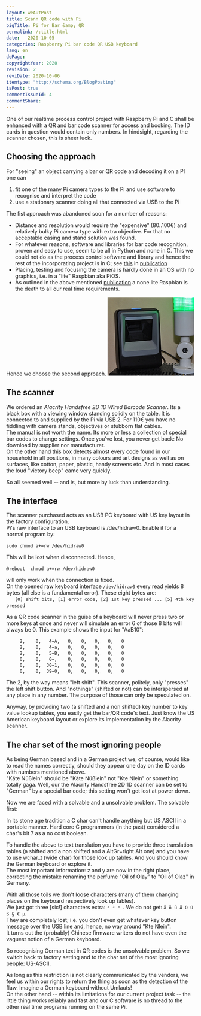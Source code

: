 ```yaml
---
layout: weAutPost
title: Scann QR code with Pi
bigTitle: Pi for Bar &amp; QR
permalink: /:title.html
date:   2020-10-05
categories: Raspberry Pi bar code QR USB keyboard
lang: en
dePage:
copyrightYear: 2020
revision: 2
reviDate: 2020-10-06
itemtype: "http://schema.org/BlogPosting"
isPost: true
commentIssueId: 4
commentShare:
---
```


One of our realtime process control project with Raspberry Pi and C shall be 
enhanced with a QR and bar code scanner for access and booking. The ID cards 
in question would contain only numbers. In hindsight, regarding the scanner 
chosen, this is sheer luck.

## Choosing the approach

For "seeing" an object carrying a bar or QR code and decoding it on a PI one
can
 1. fit one of the many Pi camera types to the Pi and use software to
    recognise and interpret the code
 2. use a stationary scanner doing all that connected via USB to the Pi

The fist approach was abandoned soon for a number of reasons:
 - Distance and resolution would require the "expensive" (80..100€)
   and relatively bulky Pi camera type with extra objective. For that no
   acceptable casing and stand solution was found.
 - For whatever reasons, software and libraries for bar code recognition,
   proven and easy to use, seem to be all in Python and none in C. This we
   could not do as the process control software and library and hence the
   rest of the incorporating project is in C; see 
   [this](https://a-weinert.de/pub/raspberry4remoteServices.pdf
   "Raspberry for remote services") in 
   [publication](https://a-weinert.de/pub/ "by A. Weinert")
 - Placing, testing and focusing the camera is hardly done in an OS with no
   graphics, i.e. in a "lite" Raspbian aka PiOS.
 - As outlined in the above mentioned 
   [publication](https://a-weinert.de/pub/ "by A. Weinert") a none lite 
   Raspbian is the death to all our real time requirements.
   
Hence we choose the second approach. <img 
src="/assets/images/QRscanner_s414.jpg" width="232" height="210" 
title="The scanner" alt="scanner" class="imgonright" />

## The scanner

We ordered an *Alacrity Handsfree 2D 1D Wired Barcode Scanner*. Its a black box
with a viewing window standing solidly on the table. It is connected to and
supplied
by the Pi via USB 2. For 110€ you have no fiddling with camera stands, 
objectives or stubborn flat cables.   
The manual is not worth the name. Its more or less a collection of special 
bar codes to change settings. Once you've lost, you never get back: No
download by supplier nor manufacturer.   
On the other hand this box detects almost every code found in our household
in all positions, in many colours and art designs as well as on surfaces, 
like cotton, paper, plastic, handy screens etc. And in most cases the loud 
"victory beep" came very quickly. 

So all seemed well -- and is, but more by luck than understanding.

## The interface

The scanner purchased acts as an USB PC keyboard with US key layout in the 
factory configuration.   
Pi's raw interface to an USB keyboard is /dev/hidraw0. Enable it for a normal
program by: 
```
sudo chmod a+=rw /dev/hidraw0 
```
This will be lost when disconnected. Hence, 
```
@reboot  chmod a+=rw /dev/hidraw0
```
will only work when the connection is fixed.   
On the opened raw keyboard interface
 ``/dev/hidraw0`` 
every read yields
8 bytes (all else is a fundamental error). These eight bytes are:      
 &nbsp; &nbsp; `` [0] shift bits, [1] error code, [2] 1st key pressed ... [5] 4th key pressed``
   
As a QR code scanner in the guise of a keyboard will never press two or more
keys at once and never will simulate an error 6 of those 8 bits will always 
be 0.  This example shows the input for "AaB10":
``` 
     2,    0,   4=A,   0,   0,   0,   0,   0
     2,    0,   4=a,   0,   0,   0,   0,   0
     2,    0,   5=B,   0,   0,   0,   0,   0
     0,    0,   0=,    0,   0,   0,   0,   0
     0,    0,  30=1,   0,   0,   0,   0,   0
     0,    0,  39=0,   0,   0,   0,   0,   0   
 ```
The 2, by the way means "left shift". This scanner, politely, only
"presses" the left shift button. 
And "nothings" (shifted or not) can be interspersed at any
place in any number. The purpose of those can only be speculated on.

Anyway, by providing two (a shifted and a non shifted) key
number to key value lookup tables, you easily get the
bar/QR code's text. Just know the US American keyboard layout or explore its
implementation by the Alacrity scanner.

## The char set of the most ignoring people

As being German based and in a German project we, of course, would like to
read the names correctly, should they appear one day on the ID cards with
numbers mentioned above.   
"Käte Nüßlein" should be "Käte Nüßlein" not "Kte Nlein" or
something totally gaga. Well, our the Alacrity Handsfree 2D 1D scanner can
be set to "German" by a special bar code; this setting won't get lost at
power down.

Now we are faced with a solvable and a unsolvable problem.
The solvable first:

In its stone age tradition a C char can't handle anything but US ASCII in a
portable manner. Hard core C programmers (in the past) considered a 
char's bit 7 as a no cost boolean.

To handle the above to text translation you have to provide three 
translation tables (a shifted and a non shifted and a
AltGr=right Alt one) and you have to use wchar_t (wide char) for those
look up tables. And you should know the German keyboard or explore it.   
The most important information: z and y are now in the right
place, correcting the mistake renaming the perfume 
"Oil of Olay" to "Oil of Olaz" in Germany.

With all those toils we don't loose characters (many of them
changing places on the keyboard respectively look up tables).   
We just got three [sic!] characters extra: ``² ³ ° ``. 
We do not get: ``ä ö ü Ä Ö Ü ß § € µ``.  
They are completely lost; i.e. you don't even get whatever key button message
over the USB line and, hence, no way around "Kte Nlein".      
It turns out the (probably) Chinese firmware writers do not
have even the vaguest notion of a German keyboard.

So recognising German text in QR codes is the unsolvable problem.
So we switch back to factory setting and to the char set of
the most ignoring people: US-ASCII. 

As long as this restriction is not clearly communicated by the vendors, we
feel us within our rights to return the thing as soon as the detection of
the flaw. Imagine a German keyboard without Umlauts!  
On the other hand -- within its limitations for our current project task --
the little thing works reliably and fast and our C software is no
thread to the other real time programs running on the same Pi.
